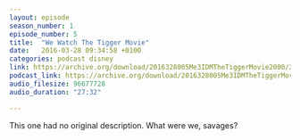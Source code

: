 ```yaml
---
layout: episode
season_number: 1
episode_number: 5
title:  "We Watch The Tigger Movie"
date:   2016-03-28 09:34:58 +0100
categories: podcast disney
link: https://archive.org/download/2016328005Me3IDMTheTiggerMovie2000/2016-3-28-005-Me3_IDM--TheTiggerMovie%282000%29.mp3
podcast_link: https://archive.org/download/2016328005Me3IDMTheTiggerMovie2000/2016-3-28-005-Me3_IDM--TheTiggerMovie%282000%29.mp3
audio_filesize: 96677728
audio_duration: "27:32"

---
```

This one had no original description. What were we, savages?
